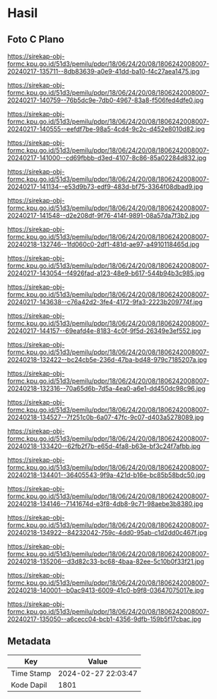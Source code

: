 # Hasil

## Foto C Plano

https://sirekap-obj-formc.kpu.go.id/51d3/pemilu/pdpr/18/06/24/20/08/1806242008007-20240217-135711--8db83639-a0e9-41dd-ba10-f4c27aea1475.jpg

https://sirekap-obj-formc.kpu.go.id/51d3/pemilu/pdpr/18/06/24/20/08/1806242008007-20240217-140759--76b5dc9e-7db0-4967-83a8-f506fed4dfe0.jpg

https://sirekap-obj-formc.kpu.go.id/51d3/pemilu/pdpr/18/06/24/20/08/1806242008007-20240217-140555--eefdf7be-98a5-4cd4-9c2c-d452e8010d82.jpg

https://sirekap-obj-formc.kpu.go.id/51d3/pemilu/pdpr/18/06/24/20/08/1806242008007-20240217-141000--cd69fbbb-d3ed-4107-8c86-85a02284d832.jpg

https://sirekap-obj-formc.kpu.go.id/51d3/pemilu/pdpr/18/06/24/20/08/1806242008007-20240217-141134--e53d9b73-edf9-483d-bf75-3364f08dbad9.jpg

https://sirekap-obj-formc.kpu.go.id/51d3/pemilu/pdpr/18/06/24/20/08/1806242008007-20240217-141548--d2e208df-9f76-414f-9891-08a57da7f3b2.jpg

https://sirekap-obj-formc.kpu.go.id/51d3/pemilu/pdpr/18/06/24/20/08/1806242008007-20240218-132746--1fd060c0-2df1-481d-ae97-a4910118465d.jpg

https://sirekap-obj-formc.kpu.go.id/51d3/pemilu/pdpr/18/06/24/20/08/1806242008007-20240217-143054--f4926fad-a123-48e9-b617-544b94b3c985.jpg

https://sirekap-obj-formc.kpu.go.id/51d3/pemilu/pdpr/18/06/24/20/08/1806242008007-20240217-143638--c76a42d2-3fe4-4172-9fa3-2223b209774f.jpg

https://sirekap-obj-formc.kpu.go.id/51d3/pemilu/pdpr/18/06/24/20/08/1806242008007-20240217-144157--69eafd4e-8183-4c0f-9f5d-26349e3ef552.jpg

https://sirekap-obj-formc.kpu.go.id/51d3/pemilu/pdpr/18/06/24/20/08/1806242008007-20240218-132422--bc24cb5e-236d-47ba-bd48-979c7185207a.jpg

https://sirekap-obj-formc.kpu.go.id/51d3/pemilu/pdpr/18/06/24/20/08/1806242008007-20240218-132316--70a65d6b-7d5a-4ea0-a6e1-dd450dc98c96.jpg

https://sirekap-obj-formc.kpu.go.id/51d3/pemilu/pdpr/18/06/24/20/08/1806242008007-20240218-134527--7f251c0b-6a07-47fc-9c07-d403a5278089.jpg

https://sirekap-obj-formc.kpu.go.id/51d3/pemilu/pdpr/18/06/24/20/08/1806242008007-20240218-133420--62fb2f7b-e65d-4fa8-b63e-bf3c24f7afbb.jpg

https://sirekap-obj-formc.kpu.go.id/51d3/pemilu/pdpr/18/06/24/20/08/1806242008007-20240218-134401--36405543-9f9a-421d-b16e-bc85b58bdc50.jpg

https://sirekap-obj-formc.kpu.go.id/51d3/pemilu/pdpr/18/06/24/20/08/1806242008007-20240218-134146--7141674d-e3f8-4db8-9c71-98aebe3b8380.jpg

https://sirekap-obj-formc.kpu.go.id/51d3/pemilu/pdpr/18/06/24/20/08/1806242008007-20240218-134922--84232042-759c-4dd0-95ab-c1d2dd0c467f.jpg

https://sirekap-obj-formc.kpu.go.id/51d3/pemilu/pdpr/18/06/24/20/08/1806242008007-20240218-135206--d3d82c33-bc68-4baa-82ee-5c10b0f33f21.jpg

https://sirekap-obj-formc.kpu.go.id/51d3/pemilu/pdpr/18/06/24/20/08/1806242008007-20240218-140001--b0ac9413-6009-41c0-b9f8-03647075017e.jpg

https://sirekap-obj-formc.kpu.go.id/51d3/pemilu/pdpr/18/06/24/20/08/1806242008007-20240217-135050--a6cecc04-bcb1-4356-9dfb-159b5f17cbac.jpg


## Metadata

| Key        | Value               |
| ---------- | ------------------- |
| Time Stamp | 2024-02-27 22:03:47 |
| Kode Dapil | 1801                |



